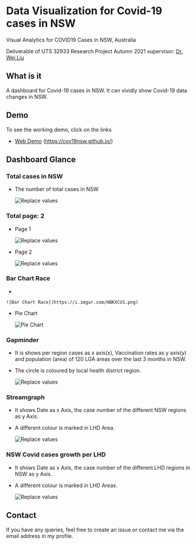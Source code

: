 
# Data Visualization for Covid-19 cases in NSW
Visual Analytics for COVID19 Cases in NSW, Australia

Deliverable of UTS 32933 Research Project Autumn 2021
supervisor: [Dr. Wei Liu](https://www.uts.edu.au/staff/wei.liu)

## What is it
A dashboard for Covid-19 cases in NSW. It can vividly show Covid-19 data changes in NSW. 


## Demo
To see the working demo, click on the links
- <a href="https://cov19nsw.github.io/" target="_blank">Web Demo</a>
(https://cov19nsw.github.io/)

## Dashboard Glance

### Total cases in NSW

- The number of total cases in NSW

    ![Replace values](https://i.imgur.com/UtlvU49.png)
    
### Total page: 2
- Page 1

    ![Replace values](https://i.imgur.com/Qgg5DQ3.png)
    
- Page 2

    ![Replace values](https://i.imgur.com/YSgcTID.png)
    
### Bar Chart Race
-

    ![Bar Chart Race](https://i.imgur.com/HBKXCU1.png)
    
- Pie Chart

    ![Pie Chart](https://i.imgur.com/XuuXYpC.png)
    
### Gapminder
- It is shows per region cases as x axis(x), Vaccination rates as y axis(y) and population (area) of 120 LGA areas over the last 3 months in NSW. 
- The circle is coloured by local health district region. 

    ![Replace values](https://i.imgur.com/HsbiDM5.png)
    
### Streamgraph
- It shows Date as x Axis, the case number of the different NSW regions as y Axis. 
- A different colour is marked in LHD Area.

    ![Replace values](https://i.imgur.com/oaoY2w9.png)
    
### NSW Covid cases growth per LHD
- It shows Date as x Axis, the case number of the different LHD regions in NSW as y Axis. 
- A different colour is marked in LHD Areas.

    ![Replace values](https://i.imgur.com/SHYtqUq.png)
    








## Contact 

If you have any queries, feel free to create an issue or contact me via the email address in my profile.
